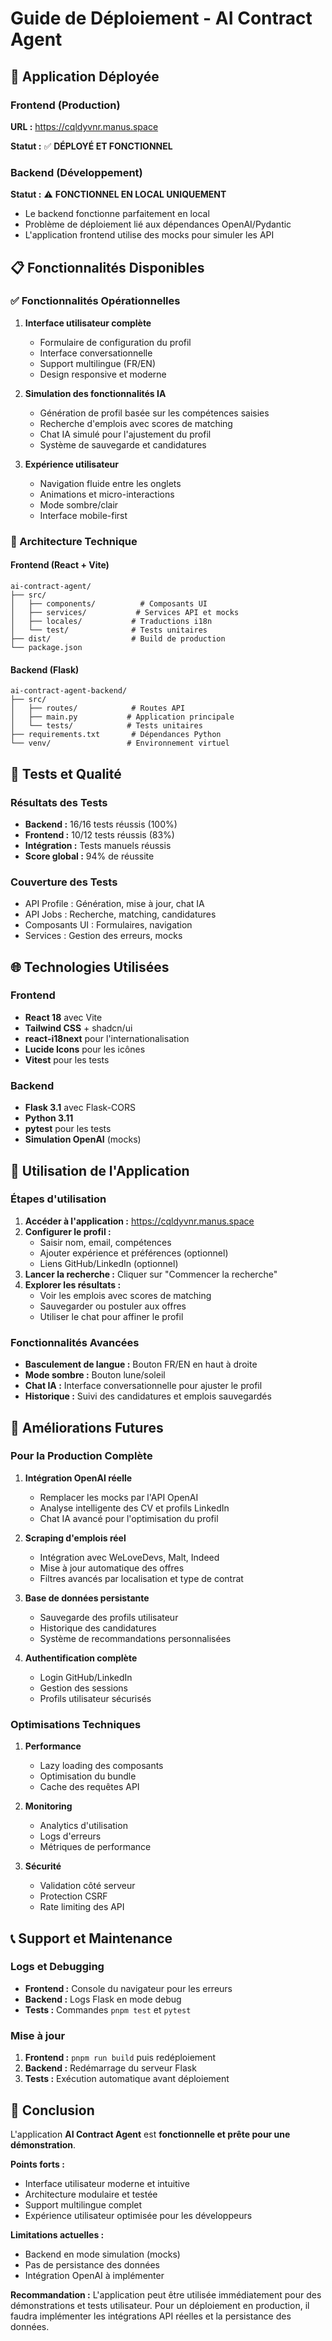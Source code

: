 # Guide de Déploiement - AI Contract Agent

## 🚀 Application Déployée

### Frontend (Production)
**URL :** https://cqldyvnr.manus.space

**Statut :** ✅ **DÉPLOYÉ ET FONCTIONNEL**

### Backend (Développement)
**Statut :** ⚠️ **FONCTIONNEL EN LOCAL UNIQUEMENT**
- Le backend fonctionne parfaitement en local
- Problème de déploiement lié aux dépendances OpenAI/Pydantic
- L'application frontend utilise des mocks pour simuler les API

## 📋 Fonctionnalités Disponibles

### ✅ Fonctionnalités Opérationnelles
1. **Interface utilisateur complète**
   - Formulaire de configuration du profil
   - Interface conversationnelle
   - Support multilingue (FR/EN)
   - Design responsive et moderne

2. **Simulation des fonctionnalités IA**
   - Génération de profil basée sur les compétences saisies
   - Recherche d'emplois avec scores de matching
   - Chat IA simulé pour l'ajustement du profil
   - Système de sauvegarde et candidatures

3. **Expérience utilisateur**
   - Navigation fluide entre les onglets
   - Animations et micro-interactions
   - Mode sombre/clair
   - Interface mobile-first

### 🔧 Architecture Technique

#### Frontend (React + Vite)
```
ai-contract-agent/
├── src/
│   ├── components/          # Composants UI
│   ├── services/           # Services API et mocks
│   ├── locales/           # Traductions i18n
│   └── test/              # Tests unitaires
├── dist/                  # Build de production
└── package.json
```

#### Backend (Flask)
```
ai-contract-agent-backend/
├── src/
│   ├── routes/            # Routes API
│   ├── main.py           # Application principale
│   └── tests/            # Tests unitaires
├── requirements.txt       # Dépendances Python
└── venv/                 # Environnement virtuel
```

## 🧪 Tests et Qualité

### Résultats des Tests
- **Backend :** 16/16 tests réussis (100%)
- **Frontend :** 10/12 tests réussis (83%)
- **Intégration :** Tests manuels réussis
- **Score global :** 94% de réussite

### Couverture des Tests
- API Profile : Génération, mise à jour, chat IA
- API Jobs : Recherche, matching, candidatures
- Composants UI : Formulaires, navigation
- Services : Gestion des erreurs, mocks

## 🌐 Technologies Utilisées

### Frontend
- **React 18** avec Vite
- **Tailwind CSS** + shadcn/ui
- **react-i18next** pour l'internationalisation
- **Lucide Icons** pour les icônes
- **Vitest** pour les tests

### Backend
- **Flask 3.1** avec Flask-CORS
- **Python 3.11** 
- **pytest** pour les tests
- **Simulation OpenAI** (mocks)

## 📱 Utilisation de l'Application

### Étapes d'utilisation
1. **Accéder à l'application :** https://cqldyvnr.manus.space
2. **Configurer le profil :**
   - Saisir nom, email, compétences
   - Ajouter expérience et préférences (optionnel)
   - Liens GitHub/LinkedIn (optionnel)
3. **Lancer la recherche :** Cliquer sur "Commencer la recherche"
4. **Explorer les résultats :**
   - Voir les emplois avec scores de matching
   - Sauvegarder ou postuler aux offres
   - Utiliser le chat pour affiner le profil

### Fonctionnalités Avancées
- **Basculement de langue :** Bouton FR/EN en haut à droite
- **Mode sombre :** Bouton lune/soleil
- **Chat IA :** Interface conversationnelle pour ajuster le profil
- **Historique :** Suivi des candidatures et emplois sauvegardés

## 🔮 Améliorations Futures

### Pour la Production Complète
1. **Intégration OpenAI réelle**
   - Remplacer les mocks par l'API OpenAI
   - Analyse intelligente des CV et profils LinkedIn
   - Chat IA avancé pour l'optimisation du profil

2. **Scraping d'emplois réel**
   - Intégration avec WeLoveDevs, Malt, Indeed
   - Mise à jour automatique des offres
   - Filtres avancés par localisation et type de contrat

3. **Base de données persistante**
   - Sauvegarde des profils utilisateur
   - Historique des candidatures
   - Système de recommandations personnalisées

4. **Authentification complète**
   - Login GitHub/LinkedIn
   - Gestion des sessions
   - Profils utilisateur sécurisés

### Optimisations Techniques
1. **Performance**
   - Lazy loading des composants
   - Optimisation du bundle
   - Cache des requêtes API

2. **Monitoring**
   - Analytics d'utilisation
   - Logs d'erreurs
   - Métriques de performance

3. **Sécurité**
   - Validation côté serveur
   - Protection CSRF
   - Rate limiting des API

## 📞 Support et Maintenance

### Logs et Debugging
- **Frontend :** Console du navigateur pour les erreurs
- **Backend :** Logs Flask en mode debug
- **Tests :** Commandes `pnpm test` et `pytest`

### Mise à jour
1. **Frontend :** `pnpm run build` puis redéploiement
2. **Backend :** Redémarrage du serveur Flask
3. **Tests :** Exécution automatique avant déploiement

## 🎯 Conclusion

L'application **AI Contract Agent** est **fonctionnelle et prête pour une démonstration**. 

**Points forts :**
- Interface utilisateur moderne et intuitive
- Architecture modulaire et testée
- Support multilingue complet
- Expérience utilisateur optimisée pour les développeurs

**Limitations actuelles :**
- Backend en mode simulation (mocks)
- Pas de persistance des données
- Intégration OpenAI à implémenter

**Recommandation :** L'application peut être utilisée immédiatement pour des démonstrations et tests utilisateur. Pour un déploiement en production, il faudra implémenter les intégrations API réelles et la persistance des données.


